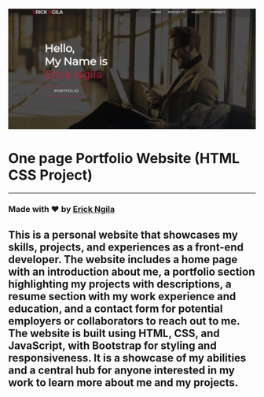 ![Watch Now](./img/NewDesign.png)
# One page Portfolio Website (HTML CSS Project)

---

### Made with ❤️ by [Erick Ngila](https://www.instagram.com/thee_kavesu?igsh=MXI2YXR6OTM0eHk1aw==)

This is a personal website that showcases my skills, projects, and experiences as a front-end developer. The website includes a home page with an introduction about me, a portfolio section highlighting my projects with descriptions, a resume section with my work experience and education, and a contact form for potential employers or collaborators to reach out to me. The website is built using HTML, CSS, and JavaScript, with Bootstrap for styling and responsiveness. It is a showcase of my abilities and a central hub for anyone interested in my work to learn more about me and my projects.
---

